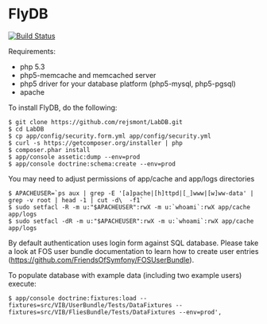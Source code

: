 FlyDB
=========================
[![Build Status](https://travis-ci.org/rejsmont/LabDB.png)](https://travis-ci.org/rejsmont/LabDB)

Requirements:

* php 5.3
* php5-memcache and memcached server
* php5 driver for your database platform (php5-mysql, php5-pgsql)
* apache

To install FlyDB, do the following:

```
$ git clone https://github.com/rejsmont/LabDB.git
$ cd LabDB
$ cp app/config/security.form.yml app/config/security.yml
$ curl -s https://getcomposer.org/installer | php
$ composer.phar install
$ app/console assetic:dump --env=prod
$ app/console doctrine:schema:create --env=prod
```

You may need to adjust permissions of app/cache and app/logs directories

```
$ APACHEUSER=`ps aux | grep -E '[a]pache|[h]ttpd|[_]www|[w]ww-data' | grep -v root | head -1 | cut -d\  -f1`
$ sudo setfacl -R -m u:"$APACHEUSER":rwX -m u:`whoami`:rwX app/cache app/logs
$ sudo setfacl -dR -m u:"$APACHEUSER":rwX -m u:`whoami`:rwX app/cache app/logs

```

By default authentication uses login form against SQL database.
Please take a look at FOS user bundle documentation to learn
how to create user entries
(https://github.com/FriendsOfSymfony/FOSUserBundle).

To populate database with example data (including two example users) execute:

```
$ app/console doctrine:fixtures:load --fixtures=src/VIB/UserBundle/Tests/DataFixtures --fixtures=src/VIB/FliesBundle/Tests/DataFixtures --env=prod',

```
